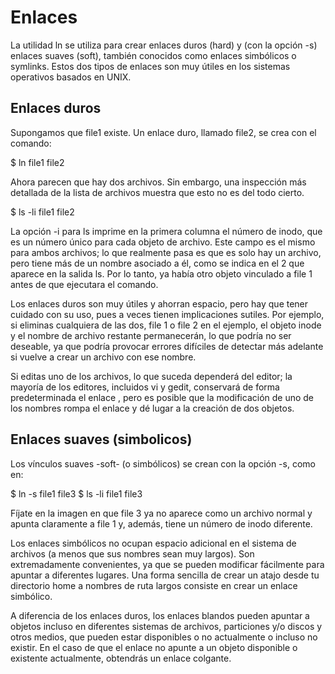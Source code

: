 # Enlaces

La utilidad ln se utiliza para crear enlaces duros (hard) y (con la opción -s) enlaces suaves (soft), también conocidos como enlaces simbólicos o symlinks. Estos dos tipos de enlaces son muy útiles en los sistemas operativos basados en UNIX.

## Enlaces duros

Supongamos que file1 existe. Un enlace duro, llamado file2, se crea con el comando:

$ ln file1 file2

Ahora parecen que hay dos archivos. Sin embargo, una inspección más detallada de la lista de archivos muestra que esto no es del todo cierto.

$ ls -li file1 file2

La opción -i para ls imprime en la primera columna el número de inodo, que es un número único para cada objeto de archivo. Este campo es el mismo para ambos archivos; lo que realmente pasa es que es solo hay un archivo, pero tiene más de un nombre asociado a él, como se indica en el 2 que aparece en la salida ls. Por lo tanto, ya había otro objeto vinculado a file 1 antes de que ejecutara el comando.

Los enlaces duros son muy útiles y ahorran espacio, pero hay que tener cuidado con su uso, pues a veces tienen implicaciones sutiles. Por ejemplo, si eliminas cualquiera de las dos, file 1 o file 2 en el ejemplo, el objeto inode y el nombre de archivo restante permanecerán, lo que podría no ser deseable, ya que podría provocar errores difíciles de detectar más adelante si vuelve a crear un archivo con ese nombre.

Si editas uno de los archivos, lo que suceda dependerá del editor; la mayoría de los editores, incluidos vi y gedit, conservará de forma predeterminada el enlace , pero es posible que la modificación de uno de los nombres rompa el enlace y dé lugar a la creación de dos objetos.

## Enlaces suaves (simbolicos)

Los vínculos suaves -soft- (o simbólicos) se crean con la opción -s, como en:

$ ln -s file1 file3
$ ls -li file1 file3

Fíjate en la imagen en que file 3 ya no aparece como un archivo normal y apunta claramente a file 1 y, además, tiene un número de inodo diferente.

Los enlaces simbólicos no ocupan espacio adicional en el sistema de archivos (a menos que sus nombres sean muy largos). Son extremadamente convenientes, ya que se pueden modificar fácilmente para apuntar a diferentes lugares. Una forma sencilla de crear un atajo desde tu directorio home  a nombres de ruta largos consiste en crear un enlace simbólico.

A diferencia de los enlaces duros, los enlaces blandos pueden apuntar a objetos incluso en diferentes sistemas de archivos, particiones y/o discos y otros medios, que pueden estar disponibles o no actualmente o incluso no existir. En el caso de que el enlace no apunte a un objeto disponible o existente actualmente, obtendrás un enlace colgante.

